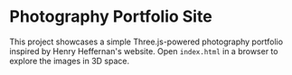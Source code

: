 # Photography Portfolio Site

This project showcases a simple Three.js-powered photography portfolio inspired by Henry Heffernan's website. Open `index.html` in a browser to explore the images in 3D space.
